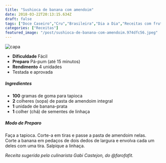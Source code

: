 ```yaml
---
title: "Sushioca de banana com amendoim"
date: 2018-03-22T20:13:15.634Z
draft: false
tags: ["Doce Caseiro","Cru","Brasileira","Dia a Dia","Receitas com frutas","Receitas rápidas","Receitas simples e fáceis","Tapioca"]
categories: ["Receitas"]
featured_image: "/post/sushioca-de-banana-com-amendoim.974dfc56.jpeg"
---
```


![capa](/post/sushioca-de-banana-com-amendoim.974dfc56.jpeg)

*   **Dificuldade** Fácil
*   **Preparo** Pá-pum (até 15 minutos)
*   **Rendimento** 4 unidades
*   Testada e aprovada
    

##### Ingredientes

*   **100** gramas de goma para tapioca
*   **2** colheres (sopa) de pasta de amendoim integral
*   **1** unidade de banana-prata
*   **1** colher (chá) de sementes de linhaça

##### Modo de Preparo

Faça a tapioca. Corte-a em tiras e passe a pasta de amendoim nelas. Corte a banana em pedaços de dois dedos de largura e envolva cada um deles com uma tira. Salpique a linhaça.

_Receita sugerida pela culinarista Gabi Castejon, do @farofafit._
